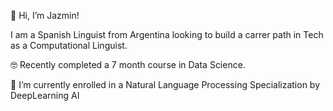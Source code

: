 👋 Hi, I’m Jazmin! 


I am a Spanish Linguist from Argentina looking to build a carrer path in Tech as a Computational Linguist. 

🤓  Recently completed a 7 month course in Data Science. 

📖  I’m currently enrolled in a Natural Language Processing Specialization by DeepLearning AI


<!---
kokeshita/kokeshita is a ✨ special ✨ repository because its `README.md` (this file) appears on your GitHub profile.
You can click the Preview link to take a look at your changes.
--->
